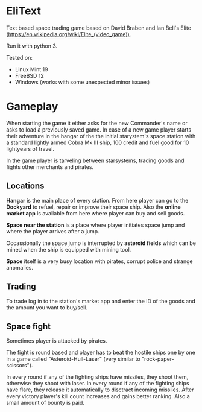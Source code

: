 # EliText


Text based space trading game based on David Braben and Ian Bell's Elite (https://en.wikipedia.org/wiki/Elite_(video_game)).

Run it with python 3.

Tested on:
* Linux Mint 19
* FreeBSD 12
* Windows (works with some unexpected minor issues)




# Gameplay

When starting the game it either asks for the new Commander's name or asks to load a previously saved game.
In case of a new game player starts their adventure in the hangar of the the initial starystem's space station with a standard lightly armed Cobra Mk III ship, 100 credit and fuel good for 10 lightyears of travel.

In the game player is tarveling between starsystems, trading goods and fights other merchants and pirates.


## Locations

**Hangar** is the main place of every station. From here player can go to the **Dockyard** to refuel, repair or improve their space ship. Also the **online market app** is available from here where player can buy and sell goods. 

**Space near the station** is a place where player initiates space jump and where the player arrives after a jump.

Occassionally the space jump is interrupted by **asteroid fields** which can be mined when the ship is equipped with mining tool.

**Space** itself is a very busy location with pirates, corrupt police and strange anomalies.


## Trading

To trade log in to the station's market app and enter the ID of the goods and the amount you want to buy/sell.


## Space fight

Sometimes player is attacked by pirates. 

The fight is round based and player has to beat the hostile ships one by one in a game called "Asteroid-Hull-Laser" (very similar to "rock-paper-scissors"). 

In every round if any of the fighting ships have missiles, they shoot them, otherwise they shoot with laser.
In every round if any of the fighting ships have flare, they release it automatically to disctract incoming missiles.
After every victory player's kill count increases and gains better ranking.
Also a small amount of bounty is paid.

